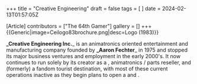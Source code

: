 +++
title = "Creative Engineering"
draft = false
tags = [ ]
date = 2024-02-13T01:57:05Z

[Article]
contributors = ["The 64th Gamer"]
gallery = []
+++
{{Generic|image=Ceilogo83brochure.png|desc=Logo (1983)}}

**_Creative Engineering Inc.**_ is an animatronics oriented entertainment and manufacturing company founded by **_Aaron Fechter**_ in 1975 and stopped its major business ventures and employment in the early 2000's. It now continues to run solely by its creator as a , animatronics / parts reseller, and (formerly) a fandom tourist destination, with most of these current operations inactive as they begin plans to open a  and .